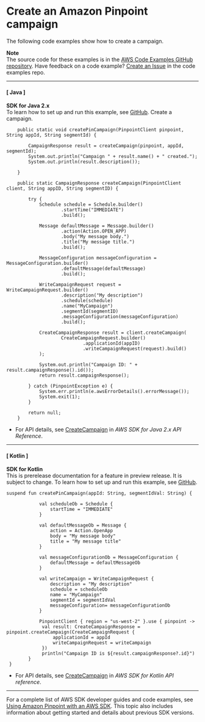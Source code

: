 # Create an Amazon Pinpoint campaign<a name="example_pinpoint_CreateCampaign_section"></a>

The following code examples show how to create a campaign\.

**Note**  
The source code for these examples is in the [AWS Code Examples GitHub repository](https://github.com/awsdocs/aws-doc-sdk-examples)\. Have feedback on a code example? [Create an Issue](https://github.com/awsdocs/aws-doc-sdk-examples/issues/new/choose) in the code examples repo\. 

------
#### [ Java ]

**SDK for Java 2\.x**  
 To learn how to set up and run this example, see [GitHub](https://github.com/awsdocs/aws-doc-sdk-examples/tree/main/javav2/example_code/pinpoint#readme)\. 
Create a campaign\.  

```
    public static void createPinCampaign(PinpointClient pinpoint, String appId, String segmentId) {

        CampaignResponse result = createCampaign(pinpoint, appId, segmentId);
        System.out.println("Campaign " + result.name() + " created.");
        System.out.println(result.description());

    }

    public static CampaignResponse createCampaign(PinpointClient client, String appID, String segmentID) {

        try {
            Schedule schedule = Schedule.builder()
                    .startTime("IMMEDIATE")
                    .build();

            Message defaultMessage = Message.builder()
                    .action(Action.OPEN_APP)
                    .body("My message body.")
                    .title("My message title.")
                    .build();

            MessageConfiguration messageConfiguration = MessageConfiguration.builder()
                    .defaultMessage(defaultMessage)
                    .build();

            WriteCampaignRequest request = WriteCampaignRequest.builder()
                    .description("My description")
                    .schedule(schedule)
                    .name("MyCampaign")
                    .segmentId(segmentID)
                    .messageConfiguration(messageConfiguration)
                    .build();

            CreateCampaignResponse result = client.createCampaign(
                    CreateCampaignRequest.builder()
                            .applicationId(appID)
                            .writeCampaignRequest(request).build()
            );

            System.out.println("Campaign ID: " + result.campaignResponse().id());
            return result.campaignResponse();

        } catch (PinpointException e) {
            System.err.println(e.awsErrorDetails().errorMessage());
            System.exit(1);
        }

        return null;
    }
```
+  For API details, see [CreateCampaign](https://docs.aws.amazon.com/goto/SdkForJavaV2/pinpoint-2016-12-01/CreateCampaign) in *AWS SDK for Java 2\.x API Reference*\. 

------
#### [ Kotlin ]

**SDK for Kotlin**  
This is prerelease documentation for a feature in preview release\. It is subject to change\.
 To learn how to set up and run this example, see [GitHub](https://github.com/awsdocs/aws-doc-sdk-examples/tree/main/kotlin/services/pinpoint#code-examples)\. 
  

```
suspend fun createPinCampaign(appId: String, segmentIdVal: String) {

            val scheduleOb = Schedule {
                startTime = "IMMEDIATE"
            }

            val defaultMessageOb = Message {
                action = Action.OpenApp
                body = "My message body"
                title = "My message title"
            }

            val messageConfigurationOb = MessageConfiguration {
                defaultMessage = defaultMessageOb
            }

            val writeCampaign = WriteCampaignRequest {
                description = "My description"
                schedule = scheduleOb
                name = "MyCampaign"
                segmentId = segmentIdVal
                messageConfiguration= messageConfigurationOb
            }

            PinpointClient { region = "us-west-2" }.use { pinpoint ->
             val result: CreateCampaignResponse = pinpoint.createCampaign(CreateCampaignRequest {
                 applicationId = appId
                 writeCampaignRequest = writeCampaign
             })
             println("Campaign ID is ${result.campaignResponse?.id}")
        }
 }
```
+  For API details, see [CreateCampaign](https://github.com/awslabs/aws-sdk-kotlin#generating-api-documentation) in *AWS SDK for Kotlin API reference*\. 

------

For a complete list of AWS SDK developer guides and code examples, see [Using Amazon Pinpoint with an AWS SDK](sdk-general-information-section.md)\. This topic also includes information about getting started and details about previous SDK versions\.